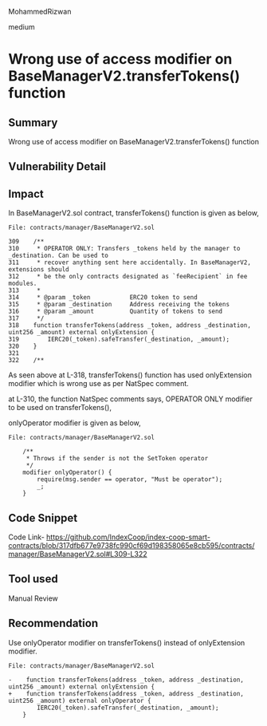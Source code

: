 MohammedRizwan

medium

# Wrong use of access modifier on BaseManagerV2.transferTokens() function

## Summary
Wrong use of access modifier on BaseManagerV2.transferTokens() function

## Vulnerability Detail
## Impact
In BaseManagerV2.sol contract, transferTokens() function is given as below,

```solidity
File: contracts/manager/BaseManagerV2.sol

309    /**
310     * OPERATOR ONLY: Transfers _tokens held by the manager to _destination. Can be used to
311     * recover anything sent here accidentally. In BaseManagerV2, extensions should
312     * be the only contracts designated as `feeRecipient` in fee modules.
313     *
314     * @param _token           ERC20 token to send
315     * @param _destination     Address receiving the tokens
316     * @param _amount          Quantity of tokens to send
317     */
318    function transferTokens(address _token, address _destination, uint256 _amount) external onlyExtension {
319        IERC20(_token).safeTransfer(_destination, _amount);
320    }
321
322    /**
```
As seen above at L-318, transferTokens() function has used onlyExtension  modifier which is wrong use as per NatSpec comment.

at L-310, the function NatSpec comments says, OPERATOR ONLY modifier to be used on transferTokens(),

onlyOperator modifier is given as below,

```solidity
File: contracts/manager/BaseManagerV2.sol

    /**
     * Throws if the sender is not the SetToken operator
     */
    modifier onlyOperator() {
        require(msg.sender == operator, "Must be operator");
        _;
    }
```

## Code Snippet
Code Link-
https://github.com/IndexCoop/index-coop-smart-contracts/blob/317dfb677e9738fc990cf69d198358065e8cb595/contracts/manager/BaseManagerV2.sol#L309-L322

## Tool used
Manual Review

## Recommendation
Use onlyOperator modifier on transferTokens() instead of onlyExtension modifier.


```solidity
File: contracts/manager/BaseManagerV2.sol

-    function transferTokens(address _token, address _destination, uint256 _amount) external onlyExtension {
+    function transferTokens(address _token, address _destination, uint256 _amount) external onlyOperator {
        IERC20(_token).safeTransfer(_destination, _amount);
    }
```
